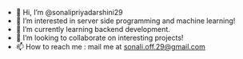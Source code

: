 - 👋 Hi, I’m @sonalipriyadarshini29
- 👀 I’m interested in server side programming and machine learning!
- 🌱 I’m currently learning backend development.
- 💞️ I’m looking to collaborate on interesting projects!
- 📫 How to reach me : mail me at sonali.off.29@gmail.com

<!---
sonalipriyadarshini29/sonalipriyadarshini29 is a ✨ special ✨ repository because its `README.md` (this file) appears on your GitHub profile.
You can click the Preview link to take a look at your changes.
--->
